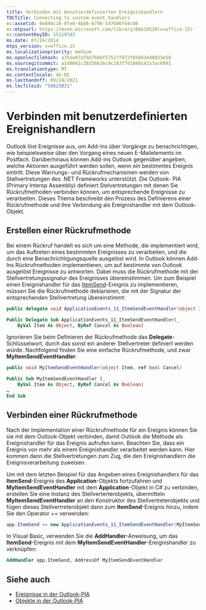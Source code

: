 ```yaml
---
title: Verbinden mit benutzerdefinierten Ereignishandlern
TOCTitle: Connecting to custom event handlers
ms:assetid: 6e894c16-0fe9-4b86-b798-547b86f44cd8
ms:mtpsurl: https://msdn.microsoft.com/library/Bb610520(v=office.15)
ms:contentKeyID: 55119783
ms.date: 07/24/2014
mtps_version: v=office.15
ms.localizationpriority: medium
ms.openlocfilehash: a7b1e07af9d76b6f57527f972f856834d8023e58
ms.sourcegitcommit: a1d9041c20256616c9c183f7d1049142a7ac6991
ms.translationtype: MT
ms.contentlocale: de-DE
ms.lasthandoff: 09/24/2021
ms.locfileid: "59623831"
---
```

# <a name="connecting-to-custom-event-handlers"></a>Verbinden mit benutzerdefinierten Ereignishandlern

Outlook löst Ereignisse aus, um Add-Ins über Vorgänge zu benachrichtigen, wie beispielsweise über den Vorgang eines neuen E-Mailelements im Postfach. Darüberhinaus können Add-ins Outlook gegenüber angeben, welche Aktionen ausgeführt werden sollen, wenn ein bestimmtes Ereignis eintritt. Diese Warnungs- und Rückrufmechanismen werden von Stellvertretungen des .NET Frameworks unterstützt. Die Outlook- PIA (Primary Interop Assembly) definiert Stelvertretungen mit denen Sie Rückrufmethoden verbinden können, um entsprechende Ereignisse zu verarbeiten. Dieses Thema beschreibt den Prozess des Definierens einer Rückrufmethode und ihre Verbindung als Ereignishandler mit dem Outlook-Objekt.

## <a name="creating-a-callback-method"></a>Erstellen einer Rückrufmethode

Bei einem Rückruf handelt es sich um eine Methode, die implementiert wird, um das Auftreten eines bestimmten Ereignisses zu verarbeiten, und die durch eine Benachrichtigungsquelle ausgelöst wird. In Outlook können Add-Ins Rückrufmethoden implementieren, um auf bestimmte von Outlook ausgelöst Ereignisse zu antworten. Dabei muss die Rückrufmethode mit der Stellvertretungssignatur des Ereignisses übereinstimmen. Um zum Beispiel einen Ereignishandler für das [ItemSend](https://msdn.microsoft.com/library/bb647198\(v=office.15\))-Ereignis zu implementieren, müssen Sie die Rückrufmethode deklarieren, die mit der Signatur der entsprechenden Stellvertretung übereinstimmt:

```csharp
public delegate void ApplicationEvents_11_ItemSendEventHandler(object Item, ref bool Cancel)
```


```vb
Public Delegate Sub ApplicationEvents_11_ItemSendEventHandler(_
    ByVal Item As Object, ByRef Cancel As Boolean)
```

Ignorieren Sie beim Definieren der Rückrufmethode das **Delegate**-Schlüsselwort, durch das sonst ein anderer Stellvertreter definiert werden würde. Nachfolgend finden Sie eine einfache Rückrufmethode, und zwar **MyItemSendEventHandler**:

```csharp
public void MyItemSendEventHandler(object Item, ref bool Cancel)
```


```vb
Public Sub MyItemSendEventHandler (_
    ByVal Item As Object, ByRef Cancel As Boolean)
…
End Sub
```

## <a name="connecting-a-callback-method"></a>Verbinden einer Rückrufmethode

Nach der Implementation einer Rückrufmethode für ein Ereignis können Sie sie mit dem Outlook-Objekt verbinden, damit Outlook die Methode als Ereignishandler für das Ereignis aufrufen kann. Beachten Sie, dass ein Ereignis von mehr als einem Ereignishandler verarbeitet werden kann. Hier kommen dann die Stellvertretungen zum Zug, die den Ereignishandlern die Ereignisverarbeitung zuweisen.

Um mit dem letzten Beispiel für das Angeben eines Ereignishandlers für das **ItemSend**-Ereignis des **Application**-Objekts fortzufahren und **MyItemSendEventHandler** mit dem **Application**-Objekt in C\# zu verbinden, erstellen Sie eine Instanz des Stellverterterobjekts, übermitteln **MyItemSendEventHandler** an den Konstruktor des Stellvertreterobjekts und fügen dieses Stellvertreterobjekt dann zum **ItemSend**-Ereignis hinzu, indem Sie den Operator += verwenden:

```csharp
app.ItemSend += new ApplicationEvents_11_ItemSendEventHandler(MyItemSendEventHandler)
```

In Visual Basic, verwenden Sie die **AddHandler**-Anweisung, um das **ItemSend**-Ereignis mit dem **MyItemSendEventHandler**-Ereignishandler zu verknüpfen:

```vb
AddHandler app.ItemSend, AddressOf MyItemSendEventHandler
```

## <a name="see-also"></a>Siehe auch

- [Ereignisse in der Outlook-PIA](events-in-the-outlook-pia.md)
- [Objekte in der Outlook-PIA](objects-in-the-outlook-pia.md)

